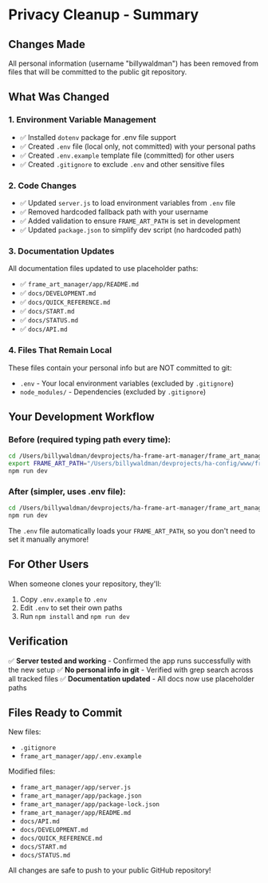 # Privacy Cleanup - Summary

## Changes Made

All personal information (username "billywaldman") has been removed from files that will be committed to the public git repository.

## What Was Changed

### 1. **Environment Variable Management**
- ✅ Installed `dotenv` package for .env file support
- ✅ Created `.env` file (local only, not committed) with your personal paths
- ✅ Created `.env.example` template file (committed) for other users
- ✅ Created `.gitignore` to exclude `.env` and other sensitive files

### 2. **Code Changes**
- ✅ Updated `server.js` to load environment variables from `.env` file
- ✅ Removed hardcoded fallback path with your username
- ✅ Added validation to ensure `FRAME_ART_PATH` is set in development
- ✅ Updated `package.json` to simplify dev script (no hardcoded path)

### 3. **Documentation Updates**
All documentation files updated to use placeholder paths:
- ✅ `frame_art_manager/app/README.md`
- ✅ `docs/DEVELOPMENT.md`
- ✅ `docs/QUICK_REFERENCE.md`
- ✅ `docs/START.md`
- ✅ `docs/STATUS.md`
- ✅ `docs/API.md`

### 4. **Files That Remain Local**
These files contain your personal info but are NOT committed to git:
- `.env` - Your local environment variables (excluded by `.gitignore`)
- `node_modules/` - Dependencies (excluded by `.gitignore`)

## Your Development Workflow

### Before (required typing path every time):
```bash
cd /Users/billywaldman/devprojects/ha-frame-art-manager/frame_art_manager/app
export FRAME_ART_PATH="/Users/billywaldman/devprojects/ha-config/www/frame_art"
npm run dev
```

### After (simpler, uses .env file):
```bash
cd /Users/billywaldman/devprojects/ha-frame-art-manager/frame_art_manager/app
npm run dev
```

The `.env` file automatically loads your `FRAME_ART_PATH`, so you don't need to set it manually anymore!

## For Other Users

When someone clones your repository, they'll:
1. Copy `.env.example` to `.env`
2. Edit `.env` to set their own paths
3. Run `npm install` and `npm run dev`

## Verification

✅ **Server tested and working** - Confirmed the app runs successfully with the new setup
✅ **No personal info in git** - Verified with grep search across all tracked files
✅ **Documentation updated** - All docs now use placeholder paths

## Files Ready to Commit

New files:
- `.gitignore`
- `frame_art_manager/app/.env.example`

Modified files:
- `frame_art_manager/app/server.js`
- `frame_art_manager/app/package.json`
- `frame_art_manager/app/package-lock.json`
- `frame_art_manager/app/README.md`
- `docs/API.md`
- `docs/DEVELOPMENT.md`
- `docs/QUICK_REFERENCE.md`
- `docs/START.md`
- `docs/STATUS.md`

All changes are safe to push to your public GitHub repository!
